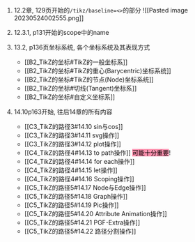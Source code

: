 1. 12.2章, 129页开始的`/tikz/baseline=<>`的部分
![[Pasted image 20230524002555.png]]

2. 12.3.1, p131开始的scope中的name
3. 13.2, p136页坐标系统, 各个坐标系统及其表现方式
	- [[B2_TikZ的坐标#TikZ的一般坐标系]]
	- [[B2_TikZ的坐标#TikZ的重心(Barycentric)坐标系统]]
	- [[B2_TikZ的坐标#TikZ的节点(Node)坐标系统]]
	- [[B2_TikZ的坐标#切线(Tangent)坐标系]]
	- [[B2_TikZ的坐标#自定义坐标系]]
4. 14.10p163开始, 往后14章的所有内容
	- [[C3_TikZ的路径3#14.10 sin与cos]]
	- [[C3_TikZ的路径3#14.11 svg操作]]
	- [[C3_TikZ的路径3#14.12 plot操作]]
	- [[C4_TikZ的路径4#14.13 to path操作]] <mark style="background: #FF5582A6;">可能十分重要</mark>!
	- [[C4_TikZ的路径4#14.14 for each操作]]
	- [[C4_TikZ的路径4#14.15 let操作]]
	- [[C4_TikZ的路径4#14.16 Scoping操作]]
	- [[C5_TikZ的路径5#14.17 Node与Edge操作]]
	- [[C5_TikZ的路径5#14.18 Graph操作]]
	- [[C5_TikZ的路径5#14.19 Pic操作]]
	- [[C5_TikZ的路径5#14.20 Attribute Animation操作]]
	- [[C5_TikZ的路径5#14.21 PGF-Extra操作]]
	- [[C5_TikZ的路径5#14.22 路径分割操作]]
